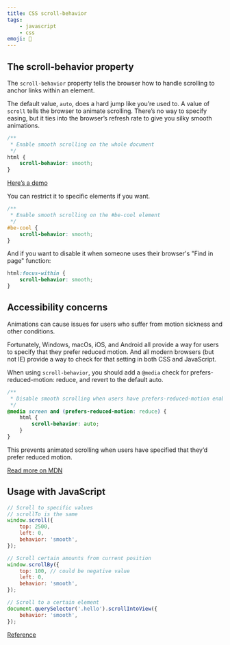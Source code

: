 ```yaml
---
title: CSS scroll-behavior
tags:
    - javascript
    - css
emoji: 📄
---
```


## The scroll-behavior property

The `scroll-behavior` property tells the browser how to handle scrolling to anchor links within an element.

The default value, `auto`, does a hard jump like you’re used to. A value of `scroll` tells the browser to animate scrolling. There’s no way to specify easing, but it ties into the browser’s refresh rate to give you silky smooth animations.

```css
/**
 * Enable smooth scrolling on the whole document
 */
html {
	scroll-behavior: smooth;
}
```

[Here’s a demo](https://codepen.io/cferdinandi/pen/MWwvPJZ)

You can restrict it to specific elements if you want.

```css
/**
 * Enable smooth scrolling on the #be-cool element
 */
#be-cool {
	scroll-behavior: smooth;
}
```

And if you want to disable it when someone uses their browser's "Find in page" function:

```css
html:focus-within {
	scroll-behavior: smooth;
}
```

## Accessibility concerns

Animations can cause issues for users who suffer from motion sickness and other conditions.

Fortunately, Windows, macOs, iOS, and Android all provide a way for users to specify that they prefer reduced motion. And all modern browsers (but not IE) provide a way to check for that setting in both CSS and JavaScript.

When using `scroll-behavior`, you should add a `@media` check for prefers-reduced-motion: reduce, and revert to the default auto.

```css
/**
 * Disable smooth scrolling when users have prefers-reduced-motion enabled
 */
@media screen and (prefers-reduced-motion: reduce) {
	html {
		scroll-behavior: auto;
	}
}
```

This prevents animated scrolling when users have specified that they’d prefer reduced motion.

[Read more on MDN](http://developer.mozilla.org/en-US/docs/Web/CSS/scroll-behavior)

## Usage with JavaScript

```js
// Scroll to specific values
// scrollTo is the same
window.scroll({
	top: 2500,
	left: 0,
	behavior: 'smooth',
});

// Scroll certain amounts from current position
window.scrollBy({
	top: 100, // could be negative value
	left: 0,
	behavior: 'smooth',
});

// Scroll to a certain element
document.querySelector('.hello').scrollIntoView({
	behavior: 'smooth',
});
```

[Reference](https://css-tricks.com/snippets/jquery/smooth-scrolling/)
